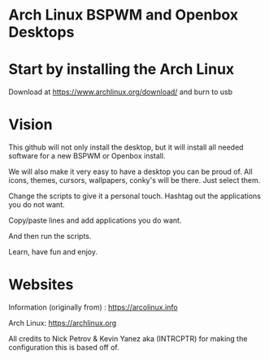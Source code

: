 # Arch Linux BSPWM and Openbox Desktops

# Start by installing the Arch Linux

Download at https://www.archlinux.org/download/ and burn to usb

# Vision

This github will not only install the desktop, but it will install all needed software for a new BSPWM or Openbox install.

We will also make it very easy to have a desktop you can be proud of.
All icons, themes, cursors, wallpapers, conky's  will be there.
Just select them.

Change the scripts to give it a personal touch.
Hashtag out the applications you do not want.

Copy/paste lines and add applications you do want.

And then run the scripts.

Learn, have fun and enjoy.


# Websites

Information (originally from) : https://arcolinux.info

Arch Linux: https://archlinux.org

All credits to Nick Petrov & Kevin Yanez aka (INTRCPTR)	for making the configuration this is based off of.
